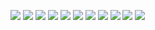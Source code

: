 
![](p1.gif)
![](p2.gif)
![](p3.gif)
![](p4.gif)
![](p5.gif)
![](p6.gif)
![](p7.gif)
![](p8.gif)
![](p9.gif)
![](p10.gif)
![](p11.gif)
